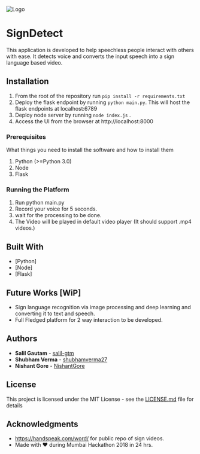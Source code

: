 ![Logo](https://github.com/salil-gtm/SignDetect/blob/master/29003533_10204203894813894_2122524096_n.png?raw=true)
# SignDetect

This application is developed to help speechless people interact with others with ease.
It detects voice and converts the input speech into a sign language based video.

## Installation

1. From the root of the repository run `pip install -r requirements.txt`
2. Deploy the flask endpoint by running  `python main.py`. This will host the flask endpoints at localhost:6789
3. Deploy node server by running `node index.js` .
4. Access the UI from the browser at http://localhost:8000

### Prerequisites

What things you need to install the software and how to install them
1. Python (>=Python 3.0)
2. Node
3. Flask


### Running the Platform

 
1. Run python main.py
2. Record your voice for 5 seconds.
3. wait for the processing to be done.
4. The Video will be played in default video player (It should support .mp4 videos.)


## Built With
* [Python]
* [Node]
* [Flask]


## Future Works [WiP]
* Sign language recognition via image processing and deep learning and converting it to text and speech.
* Full Fledged platform for 2 way interaction to be developed.

## Authors

* **Salil Gautam** - [salil-gtm](https://github.com/salil-gtm)
* **Shubham Verma** - [shubhamverma27](https://github.com/shubhamverma27)
* **Nishant Gore** - [NishantGore](https://github.com/nishantgore)


## License

This project is licensed under the MIT License - see the [LICENSE.md](LICENSE.md) file for details

 ## Acknowledgments
 
* https://handspeak.com/word/ for public repo of sign videos.
* Made with &#9829; during Mumbai Hackathon 2018 in 24 hrs.
